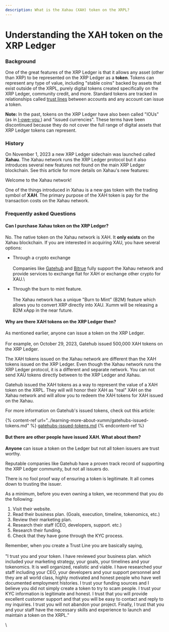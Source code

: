 ```yaml
---
description: What is the Xahau (XAH) token on the XRPL?
---
```


# Understanding the XAH token on the XRP Ledger

### Background

One of the great features of the XRP Ledger is that it allows any asset (other than XRP) to be represented on the XRP Ledger as a **token**. Tokens can represent any type of value, including "stable coins" backed by assets that exist outside of the XRPL, purely digital tokens created specifically on the XRP Ledger, community credit, and more. Standard tokens are tracked in relationships called [trust lines](https://xrpl.org/trust-lines-and-issuing.html) between accounts and any account can issue a token.&#x20;

**Note:** In the past, tokens on the XRP Ledger have also been called "IOUs" (as in [I-owe-you ](https://en.wikipedia.org/wiki/IOU)) and "issued currencies". These terms have been discontinued because they do not cover the full range of digital assets that XRP Ledger tokens can represent.

### History

On November 1, 2023 a new XRP Ledger sidechain was launched called **Xahau**. The Xahau network runs the XRP Ledger protocol but it also introduces several new features not found on the main XRP Ledger blockchain. See this article for more details on Xahau's new features:

Welcome to the Xahau network!

One of the things introduced in Xahau is a new gas token with the trading symbol of **XAH**. The primary purpose of the XAH token is pay for the transaction costs on the Xahau network.&#x20;

### Frequently asked Questions

#### Can I purchase Xahau token on the XRP Ledger?

No. The native token on the Xahau network is XAH. It **only exists** on the Xahau blockchain. If you are interested in acquiring XAU, you have several options:

* Through a crypto exchange  \
  \
  Companies like [Gatehub](https://gatehub.net/) and [Bitrue](https://www.bitrue.com/home/) fully support the Xahau network and provide services to exchange fiat for XAH or exchange other crypto for XAU.\

* Through the burn to mint feature.\
  \
  The Xahau network has a unique "Burn to Mint" (B2M) feature which allows you to convert XRP directly into XAU. Xumm will be releasing a B2M xApp in the near future.

#### Why are there XAH tokens on the XRP Ledger then?

As mentioned earlier, anyone can issue a token on the XRP Ledger. \
\
For example, on October 29, 2023, Gatehub issued 500,000 XAH tokens on the XRP Ledger. &#x20;

The XAH tokens issued on the Xahau network are different than the XAH tokens issued on the XRP Ledger. Even though the Xahau network runs the XRP Ledger protocol, it is a different and separate network. You can not send XAU tokens directly between to the XRP Ledger and Xahau.

Gatehub issued the XAH tokens as a way to represent the value of a XAH token on the XRPL. They will will honor their XAH as "real" XAH on the Xahau network and will allow you to redeem the XAH tokens for XAH issued on the Xahau.

For more information on Gatehub's issued tokens, check out this article:

{% content-ref url="../learning-more-about-xumm/gatehubs-issued-tokens.md" %}
[gatehubs-issued-tokens.md](../learning-more-about-xumm/gatehubs-issued-tokens.md)
{% endcontent-ref %}

#### But there are other people have issued XAH. What about them?

**Anyone** can issue a token on the Ledger but not all token issuers are trust worthy.

Reputable companies like Gatehub have a proven track record of supporting the XRP Ledger community, but not all issuers do.

There is no fool proof way of ensuring a token is legitimate. It all comes down to trusting the issuer.

As a minimum, before you even owning a token, we recommend that you do the following:

1. Visit their website.
2. Read their business plan. (Goals, execution, timeline, tokenomics, etc.)
3. Review their marketing plan.
4. Research their staff (CEO, developers, support. etc.)
5. Research their funding.
6. Check that they have gone through the KYC process.

Remember, when you create a Trust Line you are basically saying, \
\
"I trust you and your token. I have reviewed your business plan. which included your marketing strategy, your goals, your timelines and your tokenomics. It is well organized, realistic and viable. I have researched your staff including your CEO, your developers and your support personnel and they are all world class, highly motivated and honest people who have well documented employment histories. I trust your funding sources and I believe you did not simply create a token to try to scam people. I trust your KYC information is legitimate and honest. I trust that you will provide excellent customer support and that you will be easy to contact and reply to my inquiries. I trust you will not abandon your project. Finally, I trust that you and your staff have the necessary skills and experience to launch and maintain a token on the XRPL."





&#x20;

\






